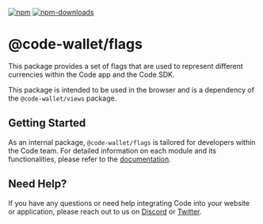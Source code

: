 [![npm][npm-image]][npm-url]
[![npm-downloads][npm-downloads-image]][npm-url]

[npm-downloads-image]: https://img.shields.io/npm/dt/@code-wallet/flags?style=flat
[npm-image]: https://img.shields.io/npm/v/@code-wallet/flags?style=flat
[npm-url]: https://www.npmjs.com/package/@code-wallet/flags

# @code-wallet/flags
This package provides a set of flags that are used to represent different
currencies within the Code app and the Code SDK.

This package is intended to be used in the browser and is a dependency of the
`@code-wallet/views` package.

## Getting Started
As an internal package, `@code-wallet/flags` is tailored for developers within
the Code team. For detailed information on each module and its functionalities,
please refer to the [documentation](https://code-wallet.github.io/code-sdk).

## Need Help?
If you have any questions or need help integrating Code into your website or
application, please reach out to us on [Discord](https://discord.gg/T8Tpj8DBFp) or
[Twitter](https://twitter.com/getcode).
